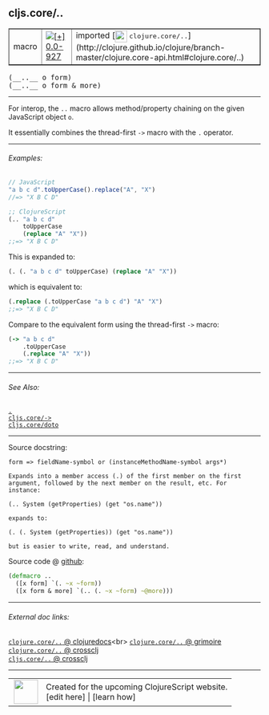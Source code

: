 ## cljs.core/..



 <table border="1">
<tr>
<td>macro</td>
<td><a href="https://github.com/cljsinfo/cljs-api-docs/tree/0.0-927"><img valign="middle" alt="[+] 0.0-927" title="Added in 0.0-927" src="https://img.shields.io/badge/+-0.0--927-lightgrey.svg"></a> </td>
<td>
imported [<img height="24px" valign="middle" src="http://i.imgur.com/1GjPKvB.png"> <samp>clojure.core/..</samp>](http://clojure.github.io/clojure/branch-master/clojure.core-api.html#clojure.core/..)
</td>
</tr>
</table>


 <samp>
(__..__ o form)<br>
</samp>
 <samp>
(__..__ o form & more)<br>
</samp>

---

For interop, the `..` macro allows method/property chaining on the given JavaScript object `o`.

It essentially combines the thread-first `->` macro with the `.` operator.



---

###### Examples:

```js
// JavaScript
"a b c d".toUpperCase().replace("A", "X")
//=> "X B C D"
```

```clj
;; ClojureScript
(.. "a b c d"
    toUpperCase
    (replace "A" "X"))
;;=> "X B C D"
```

This is expanded to:

```clj
(. (. "a b c d" toUpperCase) (replace "A" "X"))
```


which is equivalent to:

```clj
(.replace (.toUpperCase "a b c d") "A" "X")
;;=> "X B C D"
```

Compare to the equivalent form using the thread-first `->` macro:

```clj
(-> "a b c d"
    .toUpperCase
    (.replace "A" "X"))
;;=> "X B C D"
```



---

###### See Also:

[`.`](../special/DOT.md)<br>
[`cljs.core/->`](../cljs.core/-GT.md)<br>
[`cljs.core/doto`](../cljs.core/doto.md)<br>

---


Source docstring:

```
form => fieldName-symbol or (instanceMethodName-symbol args*)

Expands into a member access (.) of the first member on the first
argument, followed by the next member on the result, etc. For
instance:

(.. System (getProperties) (get "os.name"))

expands to:

(. (. System (getProperties)) (get "os.name"))

but is easier to write, read, and understand.
```


Source code @ [github](https://github.com/clojure/clojure/blob/clojure-1.6.0/src/clj/clojure/core.clj#L1540-L1556):

```clj
(defmacro ..
  ([x form] `(. ~x ~form))
  ([x form & more] `(.. (. ~x ~form) ~@more)))
```

<!--
Repo - tag - source tree - lines:

 <pre>
clojure @ clojure-1.6.0
└── src
    └── clj
        └── clojure
            └── <ins>[core.clj:1540-1556](https://github.com/clojure/clojure/blob/clojure-1.6.0/src/clj/clojure/core.clj#L1540-L1556)</ins>
</pre>

-->

---



###### External doc links:

[`clojure.core/..` @ clojuredocs](http://clojuredocs.org/clojure.core/_..)<br>
[`clojure.core/..` @ grimoire](http://conj.io/store/v1/org.clojure/clojure/1.7.0-beta3/clj/clojure.core/../)<br>
[`clojure.core/..` @ crossclj](http://crossclj.info/fun/clojure.core/...html)<br>
[`cljs.core/..` @ crossclj](http://crossclj.info/fun/cljs.core/...html)<br>

---

 <table>
<tr><td>
<img valign="middle" align="right" width="48px" src="http://i.imgur.com/Hi20huC.png">
</td><td>
Created for the upcoming ClojureScript website.<br>
[edit here] | [learn how]
</td></tr></table>

[edit here]:https://github.com/cljsinfo/cljs-api-docs/blob/master/cljsdoc/cljs.core/DOTDOT.cljsdoc
[learn how]:https://github.com/cljsinfo/cljs-api-docs/wiki/cljsdoc-files

<!--

This information was too distracting to show to readers, but I'll leave it
commented here since it is helpful to:

- pretty-print the data used to generate this document
- and show how to retrieve that data



The API data for this symbol:

```clj
{:description "For interop, the `..` macro allows method/property chaining on the given JavaScript object `o`.\n\nIt essentially combines the thread-first `->` macro with the `.` operator.",
 :ns "cljs.core",
 :name "..",
 :signature ["[o form]" "[o form & more]"],
 :history [["+" "0.0-927"]],
 :type "macro",
 :related ["special/." "cljs.core/->" "cljs.core/doto"],
 :full-name-encode "cljs.core/DOTDOT",
 :source {:code "(defmacro ..\n  ([x form] `(. ~x ~form))\n  ([x form & more] `(.. (. ~x ~form) ~@more)))",
          :title "Source code",
          :repo "clojure",
          :tag "clojure-1.6.0",
          :filename "src/clj/clojure/core.clj",
          :lines [1540 1556]},
 :examples [{:id "500658",
             :content "```js\n// JavaScript\n\"a b c d\".toUpperCase().replace(\"A\", \"X\")\n//=> \"X B C D\"\n```\n\n```clj\n;; ClojureScript\n(.. \"a b c d\"\n    toUpperCase\n    (replace \"A\" \"X\"))\n;;=> \"X B C D\"\n```\n\nThis is expanded to:\n\n```clj\n(. (. \"a b c d\" toUpperCase) (replace \"A\" \"X\"))\n```\n\n\nwhich is equivalent to:\n\n```clj\n(.replace (.toUpperCase \"a b c d\") \"A\" \"X\")\n;;=> \"X B C D\"\n```\n\nCompare to the equivalent form using the thread-first `->` macro:\n\n```clj\n(-> \"a b c d\"\n    .toUpperCase\n    (.replace \"A\" \"X\"))\n;;=> \"X B C D\"\n```"}],
 :full-name "cljs.core/..",
 :clj-symbol "clojure.core/..",
 :docstring "form => fieldName-symbol or (instanceMethodName-symbol args*)\n\nExpands into a member access (.) of the first member on the first\nargument, followed by the next member on the result, etc. For\ninstance:\n\n(.. System (getProperties) (get \"os.name\"))\n\nexpands to:\n\n(. (. System (getProperties)) (get \"os.name\"))\n\nbut is easier to write, read, and understand."}

```

Retrieve the API data for this symbol:

```clj
;; from Clojure REPL
(require '[clojure.edn :as edn])
(-> (slurp "https://raw.githubusercontent.com/cljsinfo/cljs-api-docs/catalog/cljs-api.edn")
    (edn/read-string)
    (get-in [:symbols "cljs.core/.."]))
```

-->
